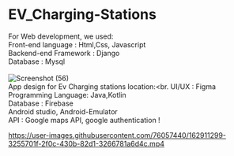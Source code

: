 # EV_Charging-Stations

For Web development, we used:<br>
Front-end language : Html,Css, Javascript<br>
Backend-end Framework : Django<br>
Database : Mysql <br>
<br>
![Screenshot (56)](https://user-images.githubusercontent.com/76057440/160963606-1983f15a-10c6-42ac-a5f6-2e086191e99f.png)
<br>
App design for Ev Charging stations location:<br.
UI/UX : Figma<br>
Programming Language: Java,Kotlin<br>
Database : Firebase<br>
Android studio, Android-Emulator<br>
API : Google maps API, google authentication !

https://user-images.githubusercontent.com/76057440/162911299-3255701f-2f0c-430b-82d1-3266781a6d4c.mp4

